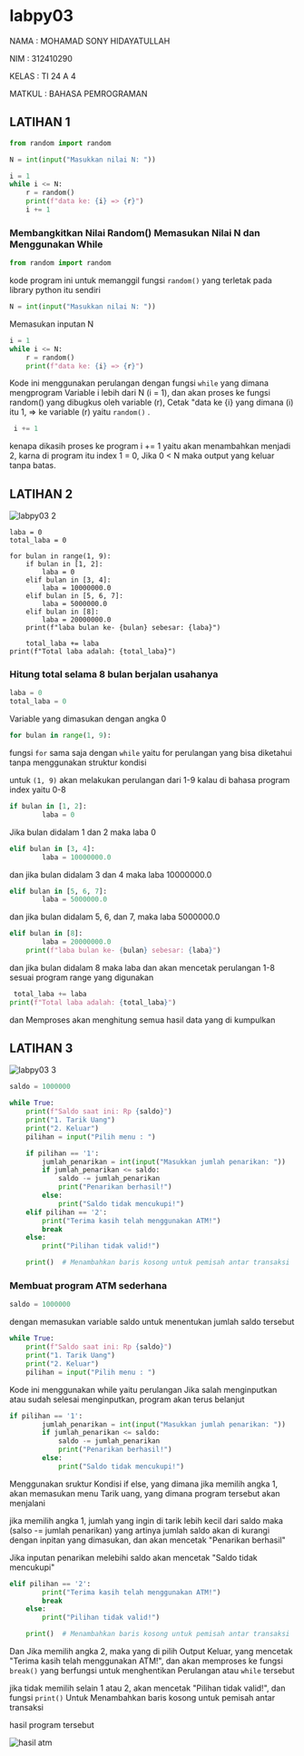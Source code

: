 # labpy03
<p>NAMA : MOHAMAD SONY HIDAYATULLAH</p>
<p>NIM : 312410290</p>
<p>KELAS : TI 24 A 4</p>
<p>MATKUL : BAHASA PEMROGRAMAN</p>

## LATIHAN 1

```Python
from random import random

N = int(input("Masukkan nilai N: "))

i = 1
while i <= N:
    r = random()
    print(f"data ke: {i} => {r}")
    i += 1
````
### Membangkitkan Nilai Random() Memasukan Nilai N dan Menggunakan While

```Python
from random import random
````
kode program ini untuk memanggil fungsi `random()` yang terletak pada library python itu sendiri

```Python
N = int(input("Masukkan nilai N: "))
````
Memasukan inputan N

```Python
i = 1
while i <= N:
    r = random()
    print(f"data ke: {i} => {r}")
````

Kode ini menggunakan perulangan dengan fungsi `while` yang dimana mengprogram Variable i lebih dari N (i = 1), dan akan proses ke fungsi random() yang dibugkus oleh variable (r), Cetak "data ke {i} yang dimana (i) itu 1, => ke variable (r) yaitu `random()` .

```Python
 i += 1
````
kenapa dikasih proses ke program i += 1 yaitu akan menambahkan menjadi 2, karna di program itu index 1 = 0, Jika 0 < N maka output yang keluar tanpa batas.

## LATIHAN 2

![labpy03 2](https://github.com/user-attachments/assets/bd834ab8-03d4-404a-92c0-511c27fa27d3)

```Pythonlaba = 0
laba = 0
total_laba = 0

for bulan in range(1, 9):
    if bulan in [1, 2]:
        laba = 0
    elif bulan in [3, 4]:
        laba = 10000000.0
    elif bulan in [5, 6, 7]:
        laba = 5000000.0
    elif bulan in [8]:
        laba = 20000000.0
    print(f"laba bulan ke- {bulan} sebesar: {laba}")
    
    total_laba += laba
print(f"Total laba adalah: {total_laba}")
````

### Hitung total selama 8 bulan berjalan usahanya

```python
laba = 0
total_laba = 0
````
Variable yang dimasukan dengan angka 0

```Python
for bulan in range(1, 9):
````

fungsi `for` sama saja dengan `while` yaitu for perulangan yang bisa diketahui tanpa menggunakan struktur kondisi

untuk `(1, 9)` akan melakukan perulangan dari 1-9 kalau di bahasa program index yaitu 0-8

```Python
if bulan in [1, 2]:
        laba = 0
````

Jika bulan didalam 1 dan 2 maka laba 0

```Python
elif bulan in [3, 4]:
        laba = 10000000.0
````

dan jika bulan didalam 3 dan 4 maka laba 10000000.0

```Python
elif bulan in [5, 6, 7]:
        laba = 5000000.0
````

dan jika bulan didalam 5, 6, dan 7, maka laba 5000000.0

```Python
elif bulan in [8]:
        laba = 20000000.0
    print(f"laba bulan ke- {bulan} sebesar: {laba}")
````

dan jika bulan didalam 8 maka laba dan akan mencetak perulangan 1-8 sesuai program range yang digunakan

```Python
 total_laba += laba
print(f"Total laba adalah: {total_laba}")
````

dan Memproses akan menghitung semua hasil data yang di kumpulkan 

## LATIHAN 3

![labpy03 3](https://github.com/user-attachments/assets/68c68069-caa4-4855-9912-8b5add354b29)

```Python
saldo = 1000000

while True:
    print(f"Saldo saat ini: Rp {saldo}")
    print("1. Tarik Uang")
    print("2. Keluar")
    pilihan = input("Pilih menu : ")

    if pilihan == '1':
        jumlah_penarikan = int(input("Masukkan jumlah penarikan: "))
        if jumlah_penarikan <= saldo:
            saldo -= jumlah_penarikan
            print("Penarikan berhasil!")
        else:
            print("Saldo tidak mencukupi!")
    elif pilihan == '2':
        print("Terima kasih telah menggunakan ATM!")
        break
    else:
        print("Pilihan tidak valid!")

    print()  # Menambahkan baris kosong untuk pemisah antar transaksi
````

### Membuat program ATM sederhana

```Python
saldo = 1000000
````

dengan memasukan variable saldo untuk menentukan jumlah saldo tersebut

```Python
while True:
    print(f"Saldo saat ini: Rp {saldo}")
    print("1. Tarik Uang")
    print("2. Keluar")
    pilihan = input("Pilih menu : ")
````

Kode ini menggunakan while yaitu perulangan Jika salah menginputkan atau sudah selesai menginputkan, program akan terus belanjut

```Python
if pilihan == '1':
        jumlah_penarikan = int(input("Masukkan jumlah penarikan: "))
        if jumlah_penarikan <= saldo:
            saldo -= jumlah_penarikan
            print("Penarikan berhasil!")
        else:
            print("Saldo tidak mencukupi!")
````

Menggunakan sruktur Kondisi if else, yang dimana jika memilih angka 1, akan memasukan menu Tarik uang, yang dimana program tersebut akan menjalani

jika memilih angka 1, jumlah yang ingin di tarik lebih kecil dari saldo maka (salso -= jumlah penarikan) yang artinya jumlah saldo akan di kurangi dengan inpitan yang dimasukan, dan akan mencetak "Penarikan berhasil"

<p>Jika inputan penarikan melebihi saldo akan mencetak "Saldo tidak mencukupi"</p>

```Python
elif pilihan == '2':
        print("Terima kasih telah menggunakan ATM!")
        break
    else:
        print("Pilihan tidak valid!")

    print()  # Menambahkan baris kosong untuk pemisah antar transaksi
````

Dan Jika memilih angka 2, maka yang di pilih Output Keluar, yang mencetak "Terima kasih telah menggunakan ATM!", dan akan memproses ke fungsi `break()` yang berfungsi untuk menghentikan Perulangan atau `while` tersebut

jika tidak memilih selain 1 atau 2, akan mencetak "Pilihan tidak valid!", dan fungsi `print()` Untuk Menambahkan baris kosong untuk pemisah antar transaksi

<p>hasil program tersebut</p>

![hasil atm](https://github.com/user-attachments/assets/fee9f579-d62d-4e08-a26c-5d43127c24f1)


